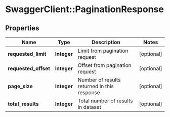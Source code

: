 # SwaggerClient::PaginationResponse

## Properties
Name | Type | Description | Notes
------------ | ------------- | ------------- | -------------
**requested_limit** | **Integer** | Limit from pagination request | [optional] 
**requested_offset** | **Integer** | Offset from pagination request | [optional] 
**page_size** | **Integer** | Number of results returned in this response | [optional] 
**total_results** | **Integer** | Total number of results in dataset | [optional] 


